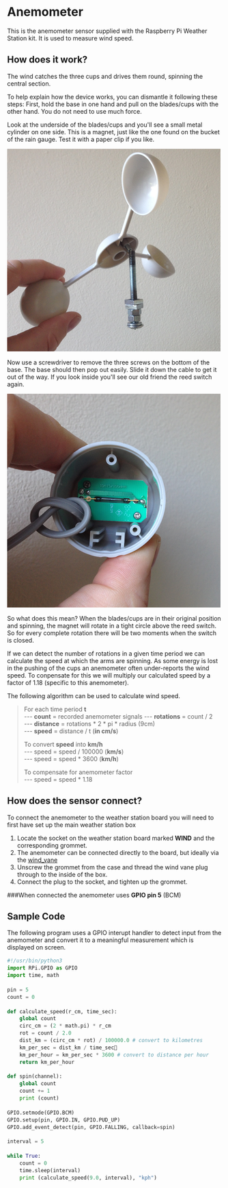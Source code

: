 # Anemometer

This is the anemometer sensor supplied with the Raspberry Pi Weather Station kit. It is used to measure wind speed.

## How does it work?

The wind catches the three cups and drives them round, spinning the central section.

To help explain how the device works, you can dismantle it following these steps:
First, hold the base in one hand and pull on the blades/cups with the other hand. You do not need to use much force. 

Look at the underside of the blades/cups and you'll see a small metal cylinder on one side. This is a magnet, just like the one found on the bucket of the rain gauge. Test it with a paper clip if you like.

![Anemometer Magnet](images/anemometer_magnet.png)

Now use a screwdriver to remove the three screws on the bottom of the base. The base should then pop out easily. Slide it down the cable to get it out of the way. If you look inside you'll see our old friend the reed switch again.

![Anemometer Reed](images/anemometer_reed.png)

So what does this mean? When the blades/cups are in their original position and spinning, the magnet will rotate in a tight circle above the reed switch. So for every complete rotation there will be two moments when the switch is closed.

If we can detect the number of rotations in a given time period we can calculate the speed at which the arms are spinning. As some energy is lost in the pushing of the cups an anemometer often under-reports the wind speed. To conpensate for this we will multiply our calculated speed by a factor of 1.18 (specific to this anemometer).

The following algorithm can be used to calculate wind speed.

> For each time period **t**  
> --- **count** = recorded anemometer signals 
> --- **rotations** = count / 2  
> --- **distance** = rotations * 2 * pi * radius (9cm)  
> --- **speed** = distance / t (**in cm/s**)  
> 
> To convert **speed** into **km/h**  
> --- speed = speed / 100000 (**km/s**)  
> --- speed = speed * 3600 (**km/h**)  
> 
> To compensate for anemometer factor  
> --- speed = speed * 1.18  

## How does the sensor connect?

To connect the anemometer to the weather station board you will need to first have set up the main weather station box
1. Locate the socket on the weather station board marked **WIND** and the corresponding grommet.
2. The anemometer can be connected directly to the board, but ideally via the [wind_vane](wind_vane.md)
1. Unscrew the grommet from the case and thread the wind vane plug through to the inside of the box.
1. Connect the plug to the socket, and tighten up the grommet.

###When connected the anemometer uses **GPIO pin 5** (BCM)

## Sample Code

The following program uses a GPIO interupt handler to detect input from the anemometer and convert it to a meaningful measurement which is displayed on screen.

```python
#!/usr/bin/python3
import RPi.GPIO as GPIO
import time, math

pin = 5
count = 0

def calculate_speed(r_cm, time_sec):
    global count
    circ_cm = (2 * math.pi) * r_cm
    rot = count / 2.0
    dist_km = (circ_cm * rot) / 100000.0 # convert to kilometres
    km_per_sec = dist_km / time_sec
    km_per_hour = km_per_sec * 3600 # convert to distance per hour
    return km_per_hour

def spin(channel):
    global count
    count += 1
    print (count)

GPIO.setmode(GPIO.BCM)
GPIO.setup(pin, GPIO.IN, GPIO.PUD_UP)
GPIO.add_event_detect(pin, GPIO.FALLING, callback=spin)

interval = 5

while True:
    count = 0
    time.sleep(interval)
    print (calculate_speed(9.0, interval), "kph")
```
